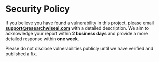 # Security Policy

If you believe you have found a vulnerability in this project, please email
**<support@researchwiseai.com>** with a detailed description. We aim to acknowledge your report
within **2 business days** and provide a more detailed response within **one week**.

Please do not disclose vulnerabilities publicly until we have verified and published a fix.
